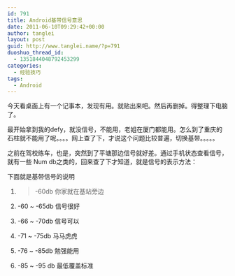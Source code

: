 ```yaml
---
id: 791
title: Android基带信号意思
date: 2011-06-10T09:29:42+00:00
author: tanglei
layout: post
guid: http://www.tanglei.name/?p=791
duoshuo_thread_id:
  - 1351844048792453299
categories:
  - 经验技巧
tags:
  - Android
---
```

今天看桌面上有一个记事本，发现有用。就贴出来吧。然后再删掉。得整理下电脑了。
  
最开始拿到我的defy，就没信号，不能用，老姐在厦门都能用。怎么到了重庆的石柱就不能用了呢。。。。网上查了下，才说这个问题比较普遍，切换基带。。。。。
  
之前在驾校练车，也是，突然到了平塘那边信号就好差。通过手机状态查看信号，就有一些 Num db之类的，回来查了下才知道，就是信号的表示方法：
  
下面就是基带信号的说明
  
1. >-60db 你家就在基站旁边
  
2. -60 ~ -65db 信号很好
  
3. -66 ~ -70db 信号可以
  
4. -71 ~ -75db 马马虎虎
  
5. -76 ~ -85db 勉强能用
  
6. -85 ~ -95 db 最低覆盖标准
